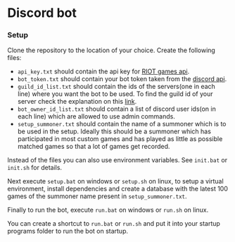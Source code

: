 # Discord bot

### Setup
Clone the repository to the location of your choice.
Create the following files:
- `api_key.txt` should contain the api key for [RIOT games api](https://developer.riotgames.com/).
- `bot_token.txt` should contain your bot token taken from the [discord api](https://discord.com/developers/applications).
- `guild_id_list.txt` should contain the ids of the servers(one in each line) where you want the bot to be used. To find the guild id of your server check the explanation on this [link](https://poshbot.readthedocs.io/en/latest/guides/backends/setup-discord-backend/#find-your-guild-id-server-id).
- `bot_owner_id_list.txt` should contain a list of discord user ids(on in each line) which are allowed to use admin commands.
- `setup_summoner.txt` should contain the name of a summoner which is to be used in the setup. Ideally this should be a summoner which has participated in most custom games and has played as little as possible matched games so that a lot of games get recorded.

Instead of the files you can also use environment variables. See `init.bat` or `init.sh` for details.

Next execute `setup.bat` on windows or `setup.sh` on linux, to setup a virtual environment, install dependencies and create a database with the latest 100 games of the summoner name present in `setup_summoner.txt`.

Finally to run the bot, execute `run.bat` on windows or `run.sh` on linux.

You can create a shortcut to `run.bat` or `run.sh` and put it into your startup programs folder to run the bot on startup.
